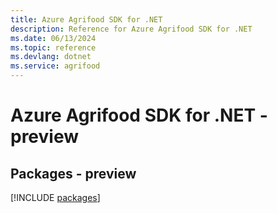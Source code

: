 ```yaml
---
title: Azure Agrifood SDK for .NET
description: Reference for Azure Agrifood SDK for .NET
ms.date: 06/13/2024
ms.topic: reference
ms.devlang: dotnet
ms.service: agrifood
---
```

# Azure Agrifood SDK for .NET - preview
## Packages - preview
[!INCLUDE [packages](agrifood-index.md)]